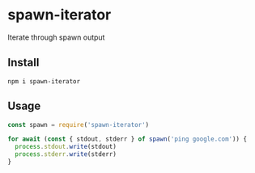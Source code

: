 # spawn-iterator

Iterate through spawn output

## Install

```
npm i spawn-iterator
```

## Usage

```js
const spawn = require('spawn-iterator')

for await (const { stdout, stderr } of spawn('ping google.com')) {
  process.stdout.write(stdout)
  process.stderr.write(stderr)
}
```
